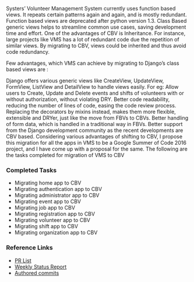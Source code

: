 Systers’ Volunteer Management System currently uses function based views. It repeats certain patterns again and again, and is mostly redundant. Function based views are deprecated after python version 1.3. Class Based generic views helps to streamline common use cases, saving development time and effort.
One of the advantages of CBV is Inheritance. For instance, large projects like VMS has a lot of redundant code due the repetition of similar views. By migrating to CBV, views could be inherited and thus avoid code redundancy.

Few advantages, which VMS can achieve by migrating to Django’s class based views are :

Django offers various generic views like CreateView, UpdateView, FormView, ListView and DetailView to handle views easily. For eg: Allow users to Create, Update and Delete events and shifts of volunteers with or without authorization, without violating DRY.
Better code readability, reducing the number of lines of code, easing the code review process.
Replacing the decorators by mixins instead, makes them more flexible, extensible and DRYer, just like the move from FBVs to CBVs.
Better handling of form data, which is handled in a traditional way in FBVs.
Better support from the Django development community as the recent developments are CBV based.
Considering various advantages of shifting to CBV, I propose this migration for all the apps in VMS to be a Google Summer of Code 2016 project, and I have come up with a proposal for the same. The following are the tasks completed for migration of VMS to CBV

### Completed Tasks
* Migrating home app to CBV
* Migrating authentication app to CBV
* Migrating administrator app to CBV
* Migrating event app to CBV
* Migrating job app to CBV
* Migrating registration app to CBV
* Migrating volunteer app to CBV
* Migrating shift app to CBV
* Migrating organization app to CBV

### Reference Links
* [PR List](https://github.com/systers/vms/pulls?utf8=%E2%9C%93&q=is%3Apr%20author%3Aamruthasangeeth%20)
* [Weekly Status Report](http://systers.org/systers-dev/doku.php/amrutha_sangeeth)
* [ Authored commits](https://github.com/systers/vms/commits/develop?author=amruthasangeeth)